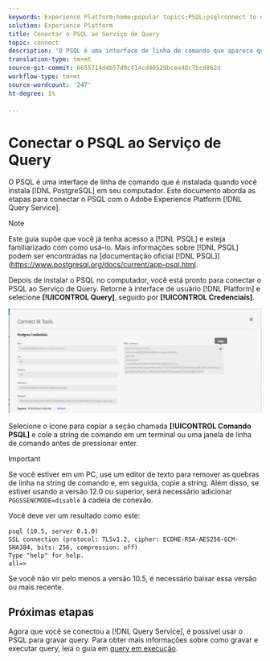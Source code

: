 ```yaml
---
keywords: Experience Platform;home;popular topics;PSQL;psqlconnect to query service;Query service;query service;
solution: Experience Platform
title: Conectar o PSQL ao Serviço de Query
topic: connect
description: 'O PSQL é uma interface de linha de comando que aparece quando você instala o PostgreSQL em sua máquina. Você pode instalá-lo seguindo estas instruções. '
translation-type: tm+mt
source-git-commit: 6655714d4b57d9c414cd40529bcee48c7bcd862d
workflow-type: tm+mt
source-wordcount: '247'
ht-degree: 1%

---
```



# Conectar o PSQL ao Serviço de Query

O PSQL é uma interface de linha de comando que é instalada quando você instala [!DNL PostgreSQL] em seu computador. Este documento aborda as etapas para conectar o PSQL com o Adobe Experience Platform [!DNL Query Service].

>[!NOTE]
>
> Este guia supõe que você já tenha acesso a [!DNL PSQL] e esteja familiarizado com como usá-lo. Mais informações sobre [!DNL PSQL] podem ser encontradas na [documentação oficial [!DNL PSQL]](https://www.postgresql.org/docs/current/app-psql.html.

Depois de instalar o PSQL no computador, você está pronto para conectar o PSQL ao Serviço de Query. Retorne à interface de usuário [!DNL Platform] e selecione **[!UICONTROL Query]**, seguido por **[!UICONTROL Credenciais]**.

![Imagem](../images/clients/psql/connect-bi.png)

Selecione o ícone para copiar a seção chamada **[!UICONTROL Comando PSQL]** e cole a string de comando em um terminal ou uma janela de linha de comando antes de pressionar enter.

>[!IMPORTANT]
>
>Se você estiver em um PC, use um editor de texto para remover as quebras de linha na string de comando e, em seguida, copie a string. Além disso, se estiver usando a versão 12.0 ou superior, será necessário adicionar `PGGSSENCMODE=disable` à cadeia de conexão.

Você deve ver um resultado como este:

```shell
psql (10.5, server 0.1.0)
SSL connection (protocol: TLSv1.2, cipher: ECDHE-RSA-AES256-GCM-SHA384, bits: 256, compression: off)
Type "help" for help.
all=>
```

Se você não vir pelo menos a versão 10.5, é necessário baixar essa versão ou mais recente.

## Próximas etapas

Agora que você se conectou a [!DNL Query Service], é possível usar o PSQL para gravar query. Para obter mais informações sobre como gravar e executar query, leia o guia em [query em execução](../best-practices/writing-queries.md).